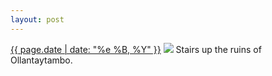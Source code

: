 ```yaml
---
layout: post
---
```


<p>
  <time><a href="/204">{{ page.date | date: "%e %B, %Y" }}</a></time>
  <a href="/204"><img src="{{ site.assets_url }}/204.jpg"/></a>
  <span>Stairs up the ruins of Ollantaytambo.</span>
</p>
